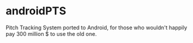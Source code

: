 androidPTS
==========

Pitch Tracking System ported to Android, for those who wouldn't happily pay 300 million $ to use the old one.
